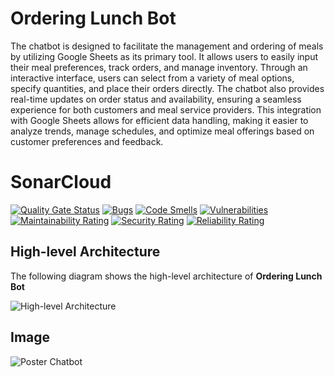 # Ordering Lunch Bot 

The chatbot is designed to facilitate the management and ordering of meals by utilizing Google Sheets as its primary tool. It allows users to easily input their meal preferences, track orders, and manage inventory. Through an interactive interface, users can select from a variety of meal options, specify quantities, and place their orders directly. The chatbot also provides real-time updates on order status and availability, ensuring a seamless experience for both customers and meal service providers. This integration with Google Sheets allows for efficient data handling, making it easier to analyze trends, manage schedules, and optimize meal offerings based on customer preferences and feedback.

# SonarCloud

[![Quality Gate Status](https://sonarcloud.io/api/project_badges/measure?project=doquoctuan_OrderingLunchBot&metric=alert_status)](https://sonarcloud.io/summary/new_code?id=doquoctuan_OrderingLunchBot) [![Bugs](https://sonarcloud.io/api/project_badges/measure?project=doquoctuan_OrderingLunchBot&metric=bugs)](https://sonarcloud.io/summary/new_code?id=doquoctuan_OrderingLunchBot) [![Code Smells](https://sonarcloud.io/api/project_badges/measure?project=doquoctuan_OrderingLunchBot&metric=code_smells)](https://sonarcloud.io/summary/new_code?id=doquoctuan_OrderingLunchBot) [![Vulnerabilities](https://sonarcloud.io/api/project_badges/measure?project=doquoctuan_OrderingLunchBot&metric=vulnerabilities)](https://sonarcloud.io/summary/new_code?id=doquoctuan_OrderingLunchBot) [![Maintainability Rating](https://sonarcloud.io/api/project_badges/measure?project=doquoctuan_OrderingLunchBot&metric=sqale_rating)](https://sonarcloud.io/summary/new_code?id=doquoctuan_OrderingLunchBot) [![Security Rating](https://sonarcloud.io/api/project_badges/measure?project=doquoctuan_OrderingLunchBot&metric=security_rating)](https://sonarcloud.io/summary/new_code?id=doquoctuan_OrderingLunchBot) [![Reliability Rating](https://sonarcloud.io/api/project_badges/measure?project=doquoctuan_OrderingLunchBot&metric=reliability_rating)](https://sonarcloud.io/summary/new_code?id=doquoctuan_OrderingLunchBot)



## High-level Architecture

The following diagram shows the high-level architecture of **Ordering Lunch Bot**

![High-level Architecture](https://i.imgur.com/2CLpTr6.png)

## Image

![Poster Chatbot](https://i.imgur.com/zAYr2hb.jpg)
